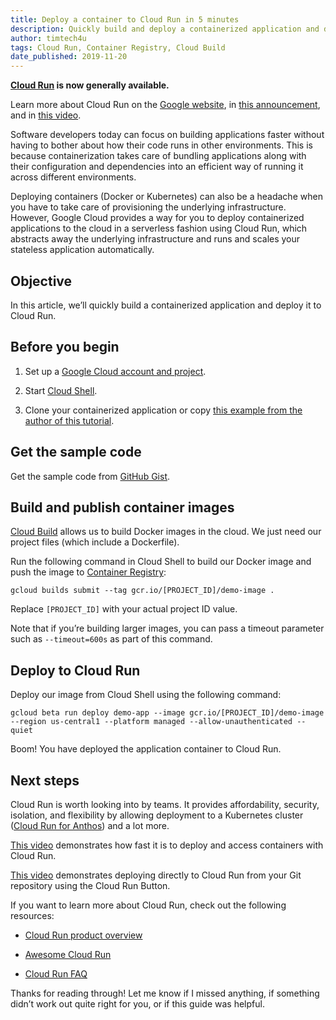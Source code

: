 ```yaml
---
title: Deploy a container to Cloud Run in 5 minutes
description: Quickly build and deploy a containerized application and deploy it to Cloud Run.
author: timtech4u
tags: Cloud Run, Container Registry, Cloud Build
date_published: 2019-11-20
---
```


**[Cloud Run](https://cloud.google.com/run/) is now generally available.**

Learn more about Cloud Run on the
[Google website](https://cloud.google.com/blog/products/serverless/knative-based-cloud-run-services-are-ga), in
[this announcement](https://twitter.com/ahmetb/status/1195056373983145984), and in
[this video](https://youtu.be/gx8VTa1c8DA).

Software developers today can focus on building applications faster without having to bother about how their code runs in
other environments. This is because containerization takes care of bundling applications along with their configuration and
dependencies into an efficient way of running it across different environments.

Deploying containers (Docker or Kubernetes) can also be a headache when you have to take care of provisioning the 
underlying infrastructure. However, Google Cloud provides a way for you to deploy containerized applications to the cloud in
a serverless fashion using Cloud Run, which abstracts away the underlying infrastructure and runs and scales your stateless
application automatically.

## Objective

In this article, we’ll quickly build a containerized application and deploy it to Cloud Run.

## Before you begin

1. Set up a [Google Cloud account and project](https://cloud.google.com/gcp/getting-started/).

2. Start [Cloud Shell](https://cloud.google.com/shell/).

3. Clone your containerized application or copy 
[this example from the author of this tutorial](https://gist.github.com/Timtech4u/6639a92b4197ea831ba9b975c9b34a76).

## Get the sample code

Get the sample code from [GitHub Gist](https://gist.github.com/Timtech4u/6639a92b4197ea831ba9b975c9b34a76).

## Build and publish container images

[Cloud Build](https://cloud.google.com/cloud-build/) allows us to build Docker images in the cloud. We just need our
project files (which include a Dockerfile).

Run the following command in Cloud Shell to build our Docker image and push the image to
[Container Registry](https://cloud.google.com/container-registry/):

    gcloud builds submit --tag gcr.io/[PROJECT_ID]/demo-image .

Replace `[PROJECT_ID]` with your actual project ID value.

Note that if you’re building larger images, you can pass a timeout parameter such as `--timeout=600s` as part of this
command.

## Deploy to Cloud Run

Deploy our image from Cloud Shell using the following command:

    gcloud beta run deploy demo-app --image gcr.io/[PROJECT_ID]/demo-image --region us-central1 --platform managed --allow-unauthenticated --quiet

Boom! You have deployed the application container to Cloud Run.

## Next steps

Cloud Run is worth looking into by teams. It provides affordability, security, isolation, and flexibility by allowing
deployment to a Kubernetes cluster
([Cloud Run for Anthos](https://cloud.google.com/run/docs/quickstarts/prebuilt-deploy-gke)) and a lot more.

[This video](https://www.youtube.com/watch?v=5TvAp0yjZEQ) demonstrates how fast it is to deploy and access containers with 
Cloud Run.

[This video](https://youtu.be/14B2zdoBnIY) demonstrates deploying directly to Cloud Run from your Git repository using the
Cloud Run Button.

If you want to learn more about Cloud Run, check out the following resources:

- [Cloud Run product overview](https://cloud.google.com/run/)

- [Awesome Cloud Run](https://github.com/steren/awesome-cloudrun)

- [Cloud Run FAQ](https://github.com/ahmetb/cloud-run-faq)

Thanks for reading through! Let me know if I missed anything, if something didn’t work out quite right for you, or if this
guide was helpful.
